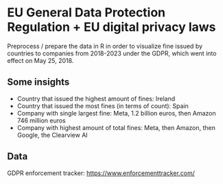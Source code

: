 # EU General Data Protection Regulation + EU digital privacy laws
Preprocess / prepare the data in R in order to visualize fine issued by countries to companies from 2018-2023 under the GDPR, which went into effect on May 25, 2018.  

## Some insights
- Country that issued the highest amount of fines: Ireland
- Country that issued the most fines (in terms of count): Spain
- Company with single largest fine: Meta, 1.2 billion euros, then Amazon 746 million euros
- Company with highest amount of total fines: Meta, then Amazon, then Google, the Clearview AI


## Data
GDPR enforcement tracker: https://www.enforcementtracker.com/
